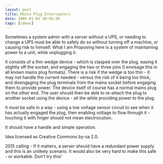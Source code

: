 ```yaml
---
layout: post
title: Mains Plug Interceptors
date: 2005-01-03 10:50:20
tags: [ideas]
---
```

Sometimes a system admin with a server without a UPS, or needing to change a UPS must be able to safely do so without turning off a machine, or causing risk to himself. What I am Proposing here is a system of maintaining power to a unit, while unplugging it.

It consists of a thin wedge device - which is clasped over the plug, easing it slightly off the socket, and engaging the two or three pins (I envisage this in all known mains plug formats). There is a risk if the wedge is too thin - it may not handle the current needed - versus the risk of it being too thick, and disengaging the plug terminals from the mains socket before engaging them to provide power. The device itself of course has a normal mains plug on the other end. The user should then be able to re-attach the plug to another socket using the device - all the while providing power to the plug.

It must be safe in a way - using a low voltage sensor circuit to see when it has actually engaged the plug, then enabling voltage to flow through it - touching it with finger should not mean electrocution.

It should have a handle and simple operation.

Idea licensed as Creative Commons by-sa 2.0.

2015 calling - If it matters, a server should have a redundant power supply and this is an unlikely scenario. It would also be very hard to make this safe - or workable. Don't try this!